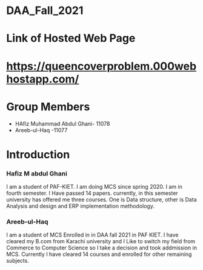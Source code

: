 # DAA_Fall_2021

# Link of Hosted Web Page

# https://queencoverproblem.000webhostapp.com/

# Group Members
- HAfiz Muhammad Abdul Ghani- 11078
- Areeb-ul-Haq -11077

# Introduction
### Hafiz M abdul Ghani
I am a student of PAF-KIET. I am doing MCS since spring 2020. I am in fourth semester. I Have passed 14 papers. currently, in this semester university has offered me three courses. One is Data structure, other is Data Analysis and design and ERP implementation methodology.

### Areeb-ul-Haq
I am a student of MCS Enrolled in  in DAA fall 2021 in PAF KIET. I have cleared my B.com from Karachi university and I Like to switch my field from Commerce to Computer Science so I take a decision and took addmission in MCS. Currently I have cleared 14 courses and enrolled for other remaining subjects.


